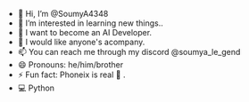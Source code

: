 - 👋 Hi, I’m @SoumyA4348
- 👀 I’m interested in learning new things..
- 🌱 I want to become an AI Developer.
- 💞️ I would like anyone's acompany.
- 📫 You can reach me through my discord @soumya_le_gend
- 😄 Pronouns: he/him/brother
- ⚡ Fun fact: Phoneix is real 🦚 .
- 💻 Python 

<!---
SoumyA4348/SoumyA4348 is a ✨ special ✨ repository because its `README.md` (this file) appears on your GitHub profile.
You can click the Preview link to take a look at your changes.
--->
